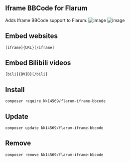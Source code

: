 ## Iframe BBCode for Flarum

Adds Iframe BBCode support to Flarum.
![image](https://github.com/user-attachments/assets/aedeaeb0-32ef-4926-aa72-bac7f6fb66e6)
![image](https://github.com/user-attachments/assets/53239dd6-3140-4ed6-b2a7-446549ce0aec)

## Embed websites

```
[iframe]{URL}[/iframe]
```

## Embed Bilibili videos

```
[bili]{BVID}[/bili]
```

## Install

```
composer require kk14569/flarum-iframe-bbcode
```

## Update

```
composer update kk14569/flarum-iframe-bbcode
```

## Remove

```
composer remove kk14569/flarum-iframe-bbcode
```
